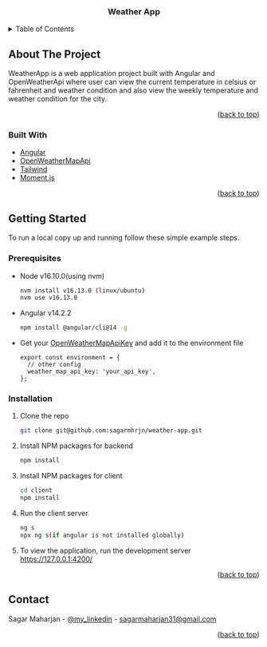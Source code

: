 <div id="top"></div>
<!-- PROJECT LOGO -->
<br />
<div align="center">
  <h3 align="center">Weather App</h3>
</div>

<!-- TABLE OF CONTENTS -->
<details>
  <summary>Table of Contents</summary>
  <ol>
    <li>
      <a href="#about-the-project">About The Project</a>
      <ul>
        <li><a href="#built-with">Built With</a></li>
      </ul>
    </li>
    <li>
      <a href="#getting-started">Getting Started</a>
      <ul>
        <li><a href="#prerequisites">Prerequisites</a></li>
        <li><a href="#installation">Installation</a></li>
      </ul>
    </li>
    <li><a href="#contact">Contact</a></li>
  </ol>
</details>

<!-- ABOUT THE PROJECT -->

## About The Project

WeatherApp is a web application project built with Angular and OpenWeatherApi where user can view the current temperature in celsius or fahrenheit and weather condition and also view the weekly temperature and weather condition for the city.

<p align="right">(<a href="#top">back to top</a>)</p>

### Built With

- [Angular](https://angular.io/)
- [OpenWeatherMapApi](https://openweathermap.org/)
- [Tailwind](https://tailwindcss.com/)
- [Moment.js](https://momentjs.com/)

<p align="right">(<a href="#top">back to top</a>)</p>

<!-- GETTING STARTED -->

## Getting Started

To run a local copy up and running follow these simple example steps.

### Prerequisites

- Node v16.10.0(using nvm)
  ```sh
  nvm install v16.13.0 (linux/ubuntu)
  nvm use v16.13.0
  ```
- Angular v14.2.2
  ```sh
  npm install @angular/cli@14 -g
  ```
- Get your [OpenWeatherMapApiKey](https://openweathermap.org/) and add it to the environment file
  ```
  export const environment = {
    // other config
    weather_map_api_key: 'your_api_key',
  };
  ```

### Installation

1. Clone the repo
   ```sh
   git clone git@github.com:sagarmhrjn/weather-app.git
   ```
2. Install NPM packages for backend
   ```sh
   npm install
   ```
3. Install NPM packages for client
   ```sh
   cd client
   npm install
   ```
4. Run the client server
   ```sh
   ng s
   npx ng s(if angular is not installed globally)
   ```
5. To view the application, run the development server https://127.0.0.1:4200/
<p align="right">(<a href="#top">back to top</a>)</p>

<!-- CONTACT -->

## Contact

Sagar Maharjan - [@my_linkedin](https://www.linkedin.com/in/sagarmaharjan31/) - sagarmaharjan31@gmail.com

<p align="right">(<a href="#top">back to top</a>)</p>
